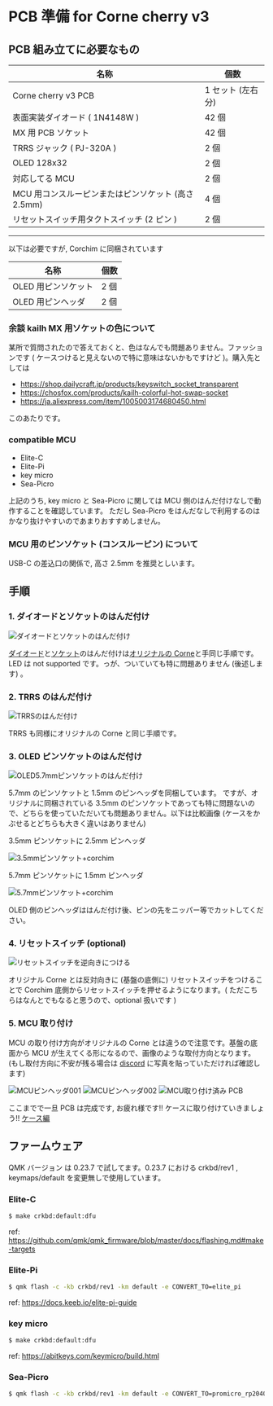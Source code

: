 # PCB 準備 for Corne cherry v3

## PCB 組み立てに必要なもの

| 名称                                                | 個数              |
| --------------------------------------------------- | ----------------- |
| Corne cherry v3 PCB                                 | 1 セット (左右分) |
| 表面実装ダイオード ( 1N4148W )                      | 42 個             |
| MX 用 PCB ソケット                                  | 42 個             |
| TRRS ジャック ( PJ-320A )                           | 2 個              |
| OLED 128x32                                         | 2 個              |
| 対応してる MCU                                      | 2 個              |
| MCU 用コンスルーピンまたはピンソケット (高さ 2.5mm) | 4 個              |
| リセットスイッチ用タクトスイッチ (2 ピン )          | 2 個              |

---

以下は必要ですが, Corchim に同梱されています

| 名称                | 個数 |
| ------------------- | ---- |
| OLED 用ピンソケット | 2 個 |
| OLED 用ピンヘッダ   | 2 個 |

### 余談 kailh MX 用ソケットの色について

某所で質問されたので答えておくと、色はなんでも問題ありません。ファッションです ( ケースつけると見えないので特に意味はないかもですけど )。購入先としては

- https://shop.dailycraft.jp/products/keyswitch_socket_transparent
- https://chosfox.com/products/kailh-colorful-hot-swap-socket
- https://ja.aliexpress.com/item/1005003174680450.html

このあたりです。

### compatible MCU

- Elite-C
- Elite-Pi
- key micro
- Sea-Picro

上記のうち, key micro と Sea-Picro に関しては MCU 側のはんだ付けなしで動作することを確認しています。
ただし Sea-Picro をはんだなしで利用するのはかなり抜けやすいのであまりおすすめしません。

### MCU 用のピンソケット (コンスルーピン) について

USB-C の差込口の関係で, 高さ 2.5mm を推奨としいます。

## 手順

### 1. ダイオードとソケットのはんだ付け

![ダイオードとソケットのはんだ付け](../img/corne-cherry-v3/pcb-diode-socket.jpg)

[ダイオード](https://github.com/foostan/crkbd/blob/main/corne-cherry/doc/v3/buildguide_jp.md#%E3%83%80%E3%82%A4%E3%82%AA%E3%83%BC%E3%83%89)と[ソケット](https://github.com/foostan/crkbd/blob/main/corne-cherry/doc/v3/buildguide_jp.md#pcb%E3%82%BD%E3%82%B1%E3%83%83%E3%83%88)のはんだ付けは[オリジナルの Corne](https://github.com/foostan/crkbd/blob/main/corne-cherry/doc/v3/buildguide_jp.md)と手同じ手順です。
LED は not supported です。っが、ついていても特に問題ありません (後述します) 。

### 2. TRRS のはんだ付け

![TRRSのはんだ付け](../img/corne-cherry-v3/pcb-diode-socket-trrs.jpg)

TRRS も同様にオリジナルの Corne と同じ手順です。

### 3. OLED ピンソケットのはんだ付け

![OLED5.7mmピンソケットのはんだ付け](../img/corne-cherry-v3/pcb-diode-socket-trrs-oled.jpg)

5.7mm のピンソケットと 1.5mm のピンヘッダを同梱しています。
ですが、オリジナルに同梱されている 3.5mm のピンソケットであっても特に問題ないので、どちらを使っていただいても問題ありません。以下は比較画像 (ケースをかぶせるとどちらも大きく違いはありません)

3.5mm ピンソケットに 2.5mm ピンヘッダ

![3.5mmピンソケット+corchim](../img/oled-3.5mm.jpg)

5.7mm ピンソケットに 1.5mm ピンヘッダ

![5.7mmピンソケット+corchim](../img/oled-5.7mm.jpg)

OLED 側のピンヘッダははんだ付け後、ピンの先をニッパー等でカットしてください。

### 4. リセットスイッチ (optional)

![リセットスイッチを逆向きにつける](../img/corne-cherry-v3/pcb-diode-socket-trrs-oled-reset-sw.jpg)

オリジナル Corne とは反対向きに (基盤の底側に) リセットスイッチをつけることで Corchim 底側からリセットスイッチを押せるようになります。( ただこちらはなんとでもなると思うので、optional 扱いです )

### 5. MCU 取り付け

MCU の取り付け方向がオリジナルの Corne とは違うので注意です。基盤の底面から MCU が生えてくる形になるので、画像のような取付方向となります。(もし取付方向に不安が残る場合は [discord](https://discord.gg/tuykB7h5d9) に写真を貼っていただければ確認します)

![MCUピンヘッダ001](../img/mcu-pin-header-001.jpg)
![MCUピンヘッダ002](../img/mcu-pin-header-002.jpg)
![MCU取り付け済み PCB](../img/corne-cherry-v3/completed-pcb.jpg)

ここまでで一旦 PCB は完成です, お疲れ様です!! ケースに取り付けていきましょう!! [ケース編](./corchim-cherry-v3.md)

## ファームウェア

QMK バージョン は 0.23.7 で試してます。0.23.7 における crkbd/rev1 , keymaps/default を変更無しで使用しています。

### Elite-C

```sh
$ make crkbd:default:dfu
```

ref: https://github.com/qmk/qmk_firmware/blob/master/docs/flashing.md#make-targets

### Elite-Pi

```sh
$ qmk flash -c -kb crkbd/rev1 -km default -e CONVERT_TO=elite_pi
```

ref: https://docs.keeb.io/elite-pi-guide

### key micro

```sh
$ make crkbd:default:dfu
```

ref: https://abitkeys.com/keymicro/build.html

### Sea-Picro

```sh
$ qmk flash -c -kb crkbd/rev1 -km default -e CONVERT_TO=promicro_rp2040
```

